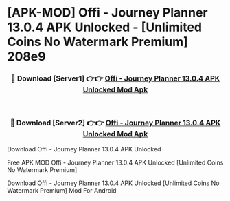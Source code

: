 # [APK-MOD] Offi - Journey Planner 13.0.4 APK Unlocked - [Unlimited Coins No Watermark Premium] 208e9



<div align="center">
<h3>🔴 Download [Server1] 👉👉 <a href="https://momento.my/?title=Offi_-_Journey_Planner_13.0.4_APK_Unlocked">Offi - Journey Planner 13.0.4 APK Unlocked Mod Apk</a></h3><br>

<h3>🔴 Download [Server2] 👉👉 <a href="https://momento.my/?title=Offi_-_Journey_Planner_13.0.4_APK_Unlocked">Offi - Journey Planner 13.0.4 APK Unlocked Mod Apk</a></h3>
</div>



Download Offi - Journey Planner 13.0.4 APK Unlocked 

Free APK MOD Offi - Journey Planner 13.0.4 APK Unlocked [Unlimited Coins No Watermark Premium]

Download Offi - Journey Planner 13.0.4 APK Unlocked [Unlimited Coins No Watermark Premium] Mod For Android

